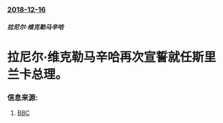 ### [2018-12-16](/zh/news/2018/12/16/index.md)

##### 拉尼尔·维克勒马辛哈
# 拉尼尔·维克勒马辛哈再次宣誓就任斯里兰卡总理。 




### 信息来源:

1. [BBC](https://www.bbc.co.uk/news/world-asia-46583284)
